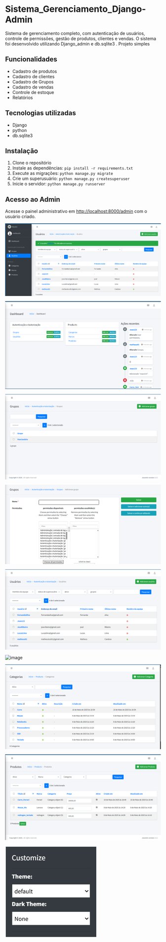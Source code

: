 # Sistema_Gerenciamento_Django-Admin

Sistema de gerenciamento completo, com autenticação de usuários, controle de permissões, gestão de produtos, clientes e vendas. O sistema foi desenvolvido utilizando Django_admin e db.sqlite3 . Projeto simples 

## Funcionalidades

- Cadastro de produtos
- Cadastro de clientes
- Cadastro de Grupos
- Cadastro de vendas
- Controle de estoque
- Relatórios

## Tecnologias utilizadas

- Django
- python
- db.sqlite3

## Instalação

1. Clone o repositório
2. Instale as dependências: `pip install -r requirements.txt`
3. Execute as migrações: `python manage.py migrate`
4. Crie um superusuário: `python manage.py createsuperuser`
5. Inicie o servidor: `python manage.py runserver`

## Acesso ao Admin

Acesse o painel administrativo em [http://localhost:8000/admin](http://localhost:8000/admin) com o usuário criado.

![alt text](image.png)

![alt text](image-1.png)

![alt text](image-2.png)

![alt text](image-3.png)

![alt text](image-4.png)

![image](https://github.com/user-attachments/assets/a30c9d5c-f0a6-4e00-b4ff-416b846ed2b3)



![alt text](image-6.png)

![alt text](image-7.png)

![alt text](image-8.png)




